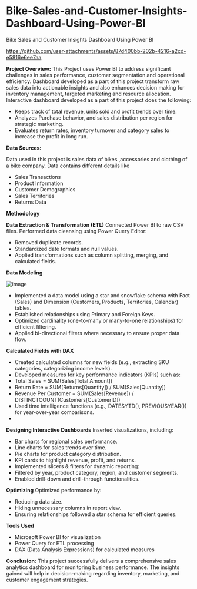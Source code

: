 # Bike-Sales-and-Customer-Insights-Dashboard-Using-Power-BI
Bike Sales and Customer Insights Dashboard Using Power BI

https://github.com/user-attachments/assets/87d400bb-202b-4216-a2cd-e5816e6ee7aa

**Project Overview:**
This Project uses Power BI to address significant challenges in sales performance, customer segmentation and operational efficiency. Dashboard developed as a part of this project transform raw sales data into actionable insights  and also enhances decision making for inventory management, targeted marketing and resource allocation.
Interactive dashboard developed as a part of this project does the following:

- Keeps track of total revenue, units sold and profit trends over time.
- Analyzes Purchase behavior, and sales distribution per region for strategic marketing.
- Evaluates return rates, inventory turnover and category sales to increase the profit in long run.

**Data Sources:**

Data used in this project is sales data of bikes ,accessories and clothing of a bike company. Data contains different details like 
- Sales Transactions
- Product Information
- Customer Demographics
- Sales Territories
- Returns Data

**Methodology**

**Data Extraction & Transformation (ETL)**
Connected Power BI to raw CSV files.
Performed data cleansing using Power Query Editor:
- Removed duplicate records.
- Standardized date formats and null values.
- Applied transformations such as column splitting, merging, and calculated fields.

**Data Modeling**

![image](https://github.com/user-attachments/assets/30968977-25bf-420b-a8fb-1d469149b205)

- Implemented a data model using a star and snowflake schema with Fact (Sales) and Dimension (Customers, Products, Territories, Calendar) tables.
- Established relationships using Primary and Foreign Keys.
- Optimized cardinality (one-to-many or many-to-one relationships) for efficient filtering.
- Applied bi-directional filters where necessary to ensure proper data flow.
  

**Calculated Fields with DAX**
- Created calculated columns for new fields (e.g., extracting SKU categories, categorizing income levels).
- Developed measures for key performance indicators (KPIs) such as:
- Total Sales = SUM(Sales[Total Amount])
- Return Rate = SUM(Returns[Quantity]) / SUM(Sales[Quantity])
- Revenue Per Customer = SUM(Sales[Revenue]) / DISTINCTCOUNT(Customers[CustomerID])
- Used time intelligence functions (e.g., DATESYTD(), PREVIOUSYEAR()) for year-over-year comparisons.
- 
**Designing Interactive Dashboards**
Inserted visualizations, including:
- Bar charts for regional sales performance.
- Line charts for sales trends over time.
- Pie charts for product category distribution.
- KPI cards to highlight revenue, profit, and returns.
- Implemented slicers & filters for dynamic reporting:
- Filtered by year, product category, region, and customer segments.
- Enabled drill-down and drill-through functionalities.

**Optimizing**
Optimized performance by:
- Reducing data size.
- Hiding unnecessary columns in report view.
- Ensuring relationships followed a star schema for efficient queries.

**Tools Used**
- Microsoft Power BI for visualization
- Power Query for ETL processing
- DAX (Data Analysis Expressions) for calculated measures

**Conclusion:**
This project successfully delivers a comprehensive sales analytics dashboard for monitoring business performance. The insights gained will help in decision-making regarding inventory, marketing, and customer engagement strategies.






